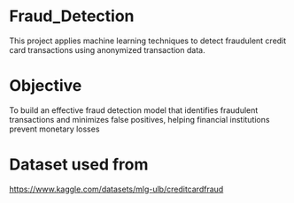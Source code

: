 # Fraud_Detection
This project applies machine learning techniques to detect fraudulent credit card transactions using anonymized transaction data.

# Objective
To build an effective fraud detection model that identifies fraudulent transactions and minimizes false positives, helping financial institutions prevent monetary losses

# Dataset used from 
https://www.kaggle.com/datasets/mlg-ulb/creditcardfraud
